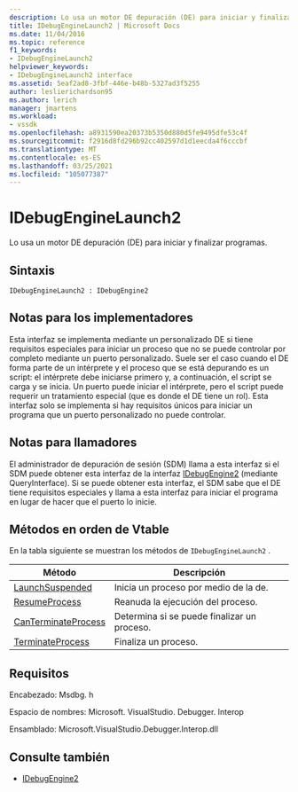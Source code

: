 ```yaml
---
description: Lo usa un motor DE depuración (DE) para iniciar y finalizar programas.
title: IDebugEngineLaunch2 | Microsoft Docs
ms.date: 11/04/2016
ms.topic: reference
f1_keywords:
- IDebugEngineLaunch2
helpviewer_keywords:
- IDebugEngineLaunch2 interface
ms.assetid: 5eaf2ad8-3fbf-446e-b48b-5327ad3f5255
author: leslierichardson95
ms.author: lerich
manager: jmartens
ms.workload:
- vssdk
ms.openlocfilehash: a8931590ea20373b5350d880d5fe9495dfe53c4f
ms.sourcegitcommit: f2916d8fd296b92cc402597d1d1eecda4f6cccbf
ms.translationtype: MT
ms.contentlocale: es-ES
ms.lasthandoff: 03/25/2021
ms.locfileid: "105077387"
---
```

# <a name="idebugenginelaunch2"></a>IDebugEngineLaunch2
Lo usa un motor DE depuración (DE) para iniciar y finalizar programas.

## <a name="syntax"></a>Sintaxis

```
IDebugEngineLaunch2 : IDebugEngine2
```

## <a name="notes-for-implementers"></a>Notas para los implementadores
 Esta interfaz se implementa mediante un personalizado DE si tiene requisitos especiales para iniciar un proceso que no se puede controlar por completo mediante un puerto personalizado. Suele ser el caso cuando el DE forma parte de un intérprete y el proceso que se está depurando es un script: el intérprete debe iniciarse primero y, a continuación, el script se carga y se inicia. Un puerto puede iniciar el intérprete, pero el script puede requerir un tratamiento especial (que es donde el DE tiene un rol). Esta interfaz solo se implementa si hay requisitos únicos para iniciar un programa que un puerto personalizado no puede controlar.

## <a name="notes-for-callers"></a>Notas para llamadores
 El administrador de depuración de sesión (SDM) llama a esta interfaz si el SDM puede obtener esta interfaz de la interfaz [IDebugEngine2](../../../extensibility/debugger/reference/idebugengine2.md) (mediante QueryInterface). Si se puede obtener esta interfaz, el SDM sabe que el DE tiene requisitos especiales y llama a esta interfaz para iniciar el programa en lugar de hacer que el puerto lo inicie.

## <a name="methods-in-vtable-order"></a>Métodos en orden de Vtable
 En la tabla siguiente se muestran los métodos de `IDebugEngineLaunch2` .

|Método|Descripción|
|------------|-----------------|
|[LaunchSuspended](../../../extensibility/debugger/reference/idebugenginelaunch2-launchsuspended.md)|Inicia un proceso por medio de la de.|
|[ResumeProcess](../../../extensibility/debugger/reference/idebugenginelaunch2-resumeprocess.md)|Reanuda la ejecución del proceso.|
|[CanTerminateProcess](../../../extensibility/debugger/reference/idebugenginelaunch2-canterminateprocess.md)|Determina si se puede finalizar un proceso.|
|[TerminateProcess](../../../extensibility/debugger/reference/idebugenginelaunch2-terminateprocess.md)|Finaliza un proceso.|

## <a name="requirements"></a>Requisitos
 Encabezado: Msdbg. h

 Espacio de nombres: Microsoft. VisualStudio. Debugger. Interop

 Ensamblado: Microsoft.VisualStudio.Debugger.Interop.dll

## <a name="see-also"></a>Consulte también
- [IDebugEngine2](../../../extensibility/debugger/reference/idebugengine2.md)

